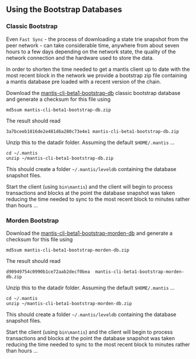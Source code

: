 ## Using the Bootstrap Databases 

### Classic Bootstrap
Even `Fast Sync` - the process of downloading a state trie snapshot from the peer network - can take considerable time, anywhere from about seven hours to a few days depending on the network state, the quality of the network connection and the hardware used to store the data. 

In order to shorten the time needed to get a mantis client up to date with the most recent block in the network we provide a bootstrap zip file containing a mantis database pre loaded with a recent version of the chain. 

Download the [mantis-cli-beta1-bootstrap-db](https://s3.eu-central-1.amazonaws.com/iohk.etc-client.snapshots/mantis-cli-beta1-bootstrap-db.zip) classic bootstrap database and generate a checksum for this file using 

`md5sum mantis-cli-beta1-bootstrap-db.zip`

The result should read 

`3a7bceeb1816de2e481d6a280c73e4e1 mantis-cli-beta1-bootstrap-db.zip`

Unzip this to the datadir folder. Assuming the default `$HOME/.mantis` ...
```
cd ~/.mantis
unzip ~/mantis-cli-beta1-bootstrap-db.zip
```
This should create a folder `~/.mantis/leveldb` containing the database snapshot files.

Start the client (using `bin\mantis`) and the client will begin to process transactions and blocks at the point the database snapshot was taken reducing the time needed to sync to the most recent block to minutes rather than hours ... 

### Morden Bootstrap

Download the [mantis-cli-beta1-bootstrap-morden-db](https://s3.eu-central-1.amazonaws.com/iohk.etc-client.snapshots/mantis-cli-beta1-bootstrap-morden-db.zip) and generate a checksum for this file using 

`md5sum mantis-cli-beta1-bootstrap-morden-db.zip`

The result should read 

```
d90949754c0990b1ce72aab2decf0bea  mantis-cli-beta1-bootstrap-morden-db.zip
```

Unzip this to the datadir folder. Assuming the default `$HOME/.mantis` ...
```
cd ~/.mantis
unzip ~/mantis-cli-beta1-bootstrap-morden-db.zip
```
This should create a folder `~/.mantis/leveldb` containing the database snapshot files.

Start the client (using `bin\mantis`) and the client will begin to process transactions and blocks at the point the database snapshot was taken reducing the time needed to sync to the most recent block to minutes rather than hours ... 

